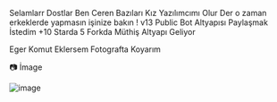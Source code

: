 Selamlarr Dostlar Ben Ceren Bazıları Kız Yazılımcımı Olur Der o zaman erkeklerde yapmasın işinize bakın ! v13 Public Bot Altyapısı Paylaşmak İstedim +10 Starda 5 Forkda Müthiş Altyapı Geliyor

Eger Komut Eklersem Fotografta Koyarım

📷 İmage

![image](https://cdn.discordapp.com/attachments/1005468405811396620/1017855310200832030/unknown.png)

